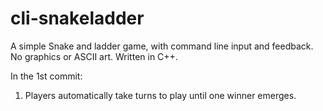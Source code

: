 cli-snakeladder
===============

A simple Snake and ladder game, with command line input and feedback. No graphics or ASCII art. Written in C++.

In the 1st commit:
1. Players automatically take turns to play until one winner emerges.

